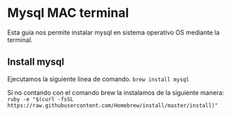 # Mysql MAC terminal

Esta guía nos permite instalar mysql en sistema operativo OS mediante la terminal.

## Install mysql
Ejecutamos la siguiente linea de comando.
`brew install mysql`

Si no contando con el comando brew la instalamos de la siguiente manera:
`ruby -e "$(curl -fsSL https://raw.githubusercontent.com/Homebrew/install/master/install)"`

